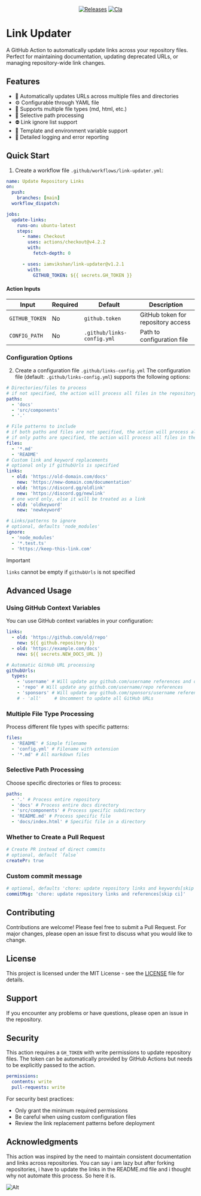 <div align="center">

[![Releases](https://github.com/iamvikshan/link-updater/actions/workflows/release.yml/badge.svg)](https://github.com/iamvikshan/link-updater/actions/workflows/release.yml)
[![Cla](https://github.com/iamvikshan/link-updater/actions/workflows/cla.yml/badge.svg)](https://github.com/iamvikshan/link-updater/actions/workflows/cla.yml)

</div>

# Link Updater

A GitHub Action to automatically update links across your repository files. Perfect for maintaining
documentation, updating deprecated URLs, or managing repository-wide link changes.

## Features

- 🔄 Automatically updates URLs across multiple files and directories
- ⚙️ Configurable through YAML file
- 📁 Supports multiple file types (md, html, etc.)
- 🎯 Selective path processing
- ⛔ Link ignore list support
- 🔑 Template and environment variable support
- 📝 Detailed logging and error reporting

## Quick Start

1. Create a workflow file `.github/workflows/link-updater.yml`:

```yaml
name: Update Repository Links
on:
  push:
    branches: [main]
  workflow_dispatch:

jobs:
  update-links:
    runs-on: ubuntu-latest
    steps:
      - name: Checkout
        uses: actions/checkout@v4.2.2
        with:
          fetch-depth: 0

      - uses: iamvikshan/link-updater@v1.2.1
        with:
          GITHUB_TOKEN: ${{ secrets.GH_TOKEN }}
```

#### Action Inputs

| Input          | Required | Default                    | Description                        |
| -------------- | -------- | -------------------------- | ---------------------------------- |
| `GITHUB_TOKEN` | No       | `github.token`             | GitHub token for repository access |
| `CONFIG_PATH`  | No       | `.github/links-config.yml` | Path to configuration file         |

### Configuration Options

2. Create a configuration file `.github/links-config.yml` The configuration file (default:
   `.github/links-config.yml`) supports the following options:

```yaml
# Directories/files to process
# if not specified, the action will process all files in the repository
paths:
  - 'docs'
  - 'src/components'
  - '.'

# File patterns to include
# if both paths and files are not specified, the action will process all files in the repository
# if only paths are specified, the action will process all files in the specified directories
files:
  - '*.md'
  - 'README'
# Custom link and keyword replacements
# optional only if githubUrls is specified
links:
  - old: 'https://old-domain.com/docs'
    new: 'https://new-domain.com/documentation'
  - old: 'https://discord.gg/oldlink'
    new: 'https://discord.gg/newlink'
  # one word only, else it will be treated as a link
  - old: 'oldkeyword'
    new: 'newkeyword'

# Links/patterns to ignore
# optional, defaults 'node_modules'
ignore:
  - 'node_modules'
  - '*.test.ts'
  - 'https://keep-this-link.com'
```

> [!IMPORTANT]
>
> `links` cannot be empty if `githubUrls` is not specified

## Advanced Usage

### Using GitHub Context Variables

You can use GitHub context variables in your configuration:

```yaml
links:
  - old: 'https://github.com/old/repo'
    new: ${{ github.repository }}
  - old: 'https://example.com/docs'
    new: ${{ secrets.NEW_DOCS_URL }}

# Automatic GitHub URL processing
githubUrls:
  types:
    - 'username' # Will update any github.com/username references and only those, not the repo or sponsors
    - 'repo' # Will update any github.com/username/repo references
    - 'sponsors' # Will update any github.com/sponsors/username references
    # - 'all'     # Uncomment to update all GitHub URLs
```

### Multiple File Type Processing

Process different file types with specific patterns:

```yaml
files:
  - 'README' # Simple filename
  - 'config.yml' # Filename with extension
  - '*.md' # All markdown files
```

### Selective Path Processing

Choose specific directories or files to process:

```yaml
paths:
  - '.' # Process entire repository
  - 'docs' # Process entire docs directory
  - 'src/components' # Process specific subdirectory
  - 'README.md' # Process specific file
  - 'docs/index.html' # Specific file in a directory
```

### Whether to Create a Pull Request

```yaml
# Create PR instead of direct commits
# optional, default `false`
createPr: true
```

### Custom commit message

```yaml
# optional, defaults 'chore: update repository links and keywords[skip ci]'
commitMsg: 'chore: update repository links and references[skip ci]'
```

## Contributing

Contributions are welcome! Please feel free to submit a Pull Request. For major changes, please open
an issue first to discuss what you would like to change.

## License

This project is licensed under the MIT License - see the
[LICENSE](https://github.com/iamvikshan/.github/blob/main/.github/LICENSE.md) file for details.

## Support

If you encounter any problems or have questions, please open an issue in the repository.

## Security

This action requires a `GH_TOKEN` with write permissions to update repository files. The token can
be automatically provided by GitHub Actions but needs to be explicitly passed to the action.

```yaml
permissions:
  contents: write
  pull-requests: write
```

For security best practices:

- Only grant the minimum required permissions
- Be careful when using custom configuration files
- Review the link replacement patterns before deployment

## Acknowledgments

This action was inspired by the need to maintain consistent documentation and links across
repositories. You can say i am lazy but after forking repositories, i have to update the links in
the README.md file and i thought why not automate this process. So here it is.

![Alt](https://repobeats.axiom.co/api/embed/d47b94f3f18ca701da81bb653928362abc705faf.svg 'Repobeats analytics image')

